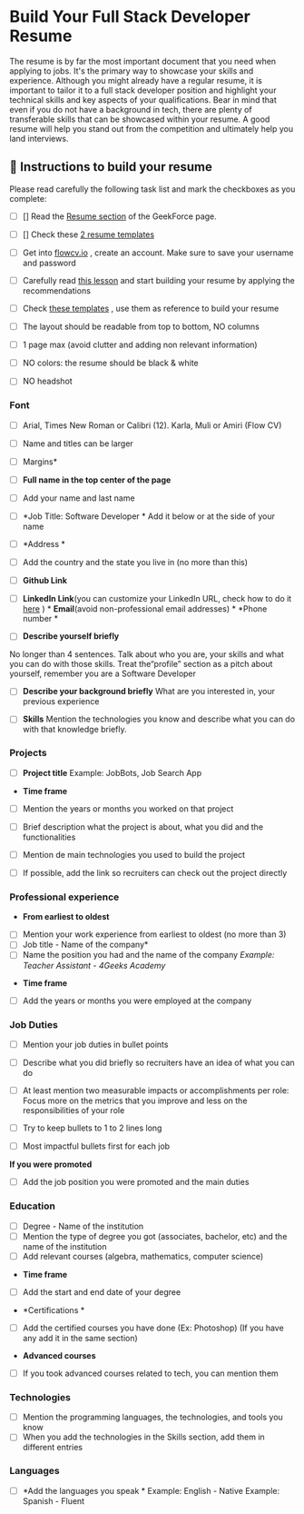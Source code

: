 # Build Your Full Stack Developer Resume 

The resume is by far the most important document that you need when applying to jobs. It's the primary way to showcase your skills and experience. Although you might already have a regular resume, it is important to tailor it to a full stack developer position and highlight your technical skills and key aspects of your qualifications. Bear in mind that even if you do not have a background in tech, there are plenty of transferable skills that can be showcased within your resume. A good resume will help you stand out from the competition and ultimately help you land interviews. 

## 📝 Instructions to build your resume

Please read carefully the following task list and mark the checkboxes as you complete:

- [ ] [] Read the   [Resume section](https://4geeksacademy.notion.site/About-your-resume-af7f45a072154f459be8909b725241b3)  of the GeekForce page.

- [ ] [] Check these  [2 resume templates ](https://drive.google.com/drive/folders/1YHKHoAqF4o8dk_1Fw5fLgtRvftEiTUun?usp=sharing) 

- [ ] Get into  [flowcv.io](https://app.flowcv.com/) , create an account. Make sure to save your username and password

- [ ] Carefully read  [this lesson](https://content.breatheco.de/en/lesson/making-an-amazing-resume)  and start building your resume by applying the recommendations

- [ ] Check   [these templates](https://drive.google.com/drive/folders/1YHKHoAqF4o8dk_1Fw5fLgtRvftEiTUun?usp=sharing) , use them as reference to build your resume

- [ ] The layout should be readable from top to bottom, NO columns 

- [ ] 1 page max (avoid clutter and adding non relevant information)

- [ ]  NO colors: the resume should be black & white 

- [ ]  NO headshot 

### Font

- [ ] Arial, Times New Roman or Calibri (12). Karla, Muli or Amiri (Flow CV)

- [ ] Name and titles can be larger 

- [ ] Margins*

- [ ] **Full name in the top center of the page**

- [ ] Add your name and last name
- [ ]  *Job Title: Software Developer * Add it below or at the side of your name  
- [ ] *Address *
- [ ] Add the country and the state you live in (no more than this) 
- [ ] **Github Link**

- [ ] **LinkedIn Link**(you can customize your LinkedIn URL, check how to do it  [here](https://www.linkedin.com/help/linkedin/answer/a542685/manage-your-public-profile-url?lang=en) ) * **Email**(avoid non-professional email addresses) * *Phone number *

- [ ]  **Describe yourself briefly**

No longer than 4 sentences. Talk about who you are, your skills and what you can do with those skills. Treat the“profile” section as a pitch about yourself, remember you are a Software Developer
- [ ] **Describe your background briefly** What are you interested in, your previous experience
	
- [ ] **Skills**
Mention the technologies you know and describe what you can do with that knowledge briefly. 

### Projects

- [ ]   **Project title**
Example:  JobBots, Job Search App

* **Time frame**
- [ ] Mention the years or months you worked on that project
- [ ] Brief description what the project is about,  what you did and the functionalities 
- [ ]  Mention de main technologies you used to build the project 
- [ ] If possible, add the link so recruiters can check out the project directly


### Professional experience

* **From earliest to oldest**
- [ ] Mention your work experience from earliest to oldest (no more than 3)
- [ ] Job title - Name of the company*
- [ ] Name the position you had and the name of the company
_Example: Teacher Assistant - 4Geeks Academy_
* **Time frame**
- [ ] Add the years or months you were employed at the company

### Job Duties

- [ ] Mention your job duties in bullet points
- [ ] Describe what you did briefly so recruiters have an idea of what you can do
- [ ] At least mention two measurable impacts or accomplishments per role: Focus more on the metrics that you improve and less on the responsibilities of your role
- [ ] Try to keep bullets to 1 to 2 lines long 

- [ ] Most impactful bullets first for each job

 **If you were promoted**
- [ ] Add the job position you were promoted and the main duties 

### Education 
- [ ] Degree - Name of the institution
- [ ] Mention the type of degree you got (associates, bachelor, etc) and the name of the institution
- [ ] Add relevant courses (algebra, mathematics, computer science)

* **Time frame**
- [ ] Add the start and end date of your degree 
* *Certifications *
- [ ] Add the certified courses you have done (Ex: Photoshop) 
(If you have any add it in the same section) 
* **Advanced courses** 
- [ ] If you took advanced courses related to tech, you can mention them

### Technologies
- [ ] Mention the programming languages, the technologies, and tools you know
- [ ]  When you add the technologies in the Skills section, add them in different entries 

### Languages 
- [ ] *Add the languages you speak *
Example: English - Native 
Example: Spanish - Fluent





